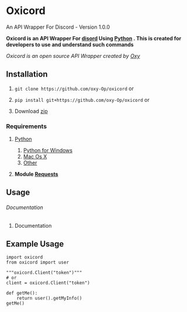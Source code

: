 # Oxicord
An API Wrapper For Discord - Version 1.0.0

**Oxicord is an API Wrapper For [disord](https://discord.com) Using [Python](https://python.org) . This is created for developers to use and understand such commands** 
<br />

_Oxicord is an open source API Wrapper created by [Oxy](https://github.com/oxy-Op/)_



## Installation


1. ```git clone https://github.com/oxy-Op/oxicord```    or

1. ```pip install git+https://github.com/oxy-Op/oxicord```   or

1. Download [zip](https://codeload.github.com/oxy-Op/oxicord/zip/refs/heads/master)


### Requirements

1. [Python](https://python.org/downloads)
   1. [Python for Windows](https://www.python.org/downloads/windows/)
   1. [Mac Os X](https://www.python.org/downloads/mac-osx/)
   1. [Other](https://www.python.org/download/other/)

1. **Module [Requests](https://pypi.org/project/requests/)**



## Usage
###### Documentation
1. Documentation

## Example Usage
```
import oxicord
from oxicord import user

"""oxicord.Client("token")"""
# or 
client = oxicord.Client("token")

def getMe():
    return user().getMyInfo()
getMe()


